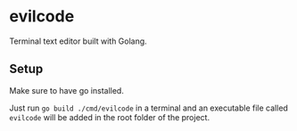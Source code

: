 # evilcode

Terminal text editor built with Golang.

## Setup

Make sure to have go installed.

Just run `go build ./cmd/evilcode` in a terminal and an executable file called `evilcode` will be added in the root folder of the project.
